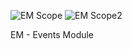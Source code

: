 ![EM Scope](https://raw.githubusercontent.com/profRaf/Cloudtopus/master/CLE/Module_EventConfig/EM-scope.jpg)
![EM Scope2](https://raw.githubusercontent.com/profRaf/Cloudtopus/master/CLE/Module_EventConfig/EM-scope2.jpg)

EM - Events Module

